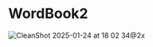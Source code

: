 # WordBook2
![CleanShot 2025-01-24 at 18 02 34@2x](https://github.com/user-attachments/assets/0fa0a1c9-025f-47fa-94c5-aa11115d68d1)
